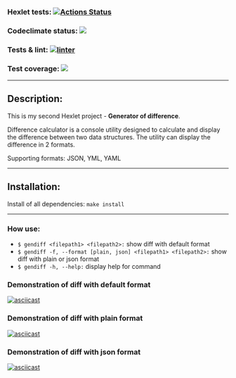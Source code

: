 ### Hexlet tests: [![Actions Status](https://github.com/Vox1oot/frontend-project-lvl2/workflows/hexlet-check/badge.svg)](https://github.com/Vox1oot/frontend-project-lvl2/actions)
### Codeclimate status: <a href="https://codeclimate.com/github/Vox1oot/frontend-project-lvl2/maintainability"><img src="https://api.codeclimate.com/v1/badges/3a387f55022b74a6e397/maintainability" /></a>
### Tests & lint: [![linter](https://github.com/Vox1oot/frontend-project-lvl2/actions/workflows/tests.yml/badge.svg)](https://github.com/Vox1oot/frontend-project-lvl2/actions/workflows/tests.yml)
### Test coverage: <a href="https://codeclimate.com/github/Vox1oot/frontend-project-lvl2/test_coverage"><img src="https://api.codeclimate.com/v1/badges/3a387f55022b74a6e397/test_coverage" /></a>
___
## Description:
This is my second Hexlet project - **Generator of difference**.

Difference calculator is a console utility designed to calculate and display the difference between two data structures. The utility can display the difference in 2 formats.

Supporting formats: JSON, YML, YAML
___
## Installation:
Install of all dependencies: ```make install```
___

### How use:
* ```$ gendiff <filepath1> <filepath2>:``` show diff with default format
* ```$ gendiff -f, --format [plain, json] <filepath1> <filepath2>:``` show diff with plain or json format
* ```$ gendiff -h, --help:``` display help for command 

### Demonstration of diff with default format
[![asciicast](https://asciinema.org/a/KUUpfQgUQFBI4vkR3y34gxy4t.svg)](https://asciinema.org/a/KUUpfQgUQFBI4vkR3y34gxy4t)

### Demonstration of diff with plain format
[![asciicast](https://asciinema.org/a/jtYZozIvZ7hx4BgdPiWqWniQB.svg)](https://asciinema.org/a/jtYZozIvZ7hx4BgdPiWqWniQB)

### Demonstration of diff with json format
[![asciicast](https://asciinema.org/a/1tB25311k7xfrSpPnXQWhgCvL.svg)](https://asciinema.org/a/1tB25311k7xfrSpPnXQWhgCvL)
